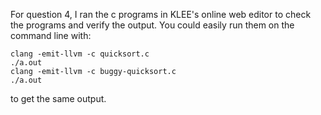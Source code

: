 

For question 4, I ran the c programs in KLEE's online web editor to check the programs and verify the output. You could easily run them on the command line with:

```
clang -emit-llvm -c quicksort.c
./a.out
clang -emit-llvm -c buggy-quicksort.c
./a.out
```

to get the same output.
